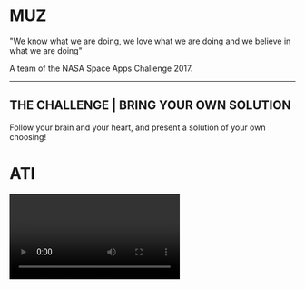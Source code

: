 # MUZ
"We know what we are doing, we love what we are doing and we believe in what we are doing"

A team of the NASA Space Apps Challenge 2017.

---

[//]: # (Image References)
[ATI]: ./img/ATI.png

## THE CHALLENGE | BRING YOUR OWN SOLUTION
Follow your brain and your heart, and present a solution of your own choosing!

# ATI
<video>

### A Floods Early Warning System based on SMS messages

![ATI logo][ATI]

## Mission
This project looks forward to warning about an upcoming flood for the people in vulnerable situations so they react as soon as possible.
We are deeply motivated by the [Sustainable Development Goals (SDGs) 1.5, adopted by the United Nations General Assembly](https://sustainabledevelopment.un.org/post2015/transformingourworld).
We focused on a local city: Comodoro Rivadavia, Chubut, Argentina, because it has been severely damaged recently by a huge flood, and it wasn’t the first time in the past history. The topology of the surroundings and the increasing of rains as a result of the climate change make this city a vulnerable one for the present and future time.

## How it works
It's actually pretty simple. The system uses data from The Weather Company and runs Machine Learning algorithms to make a forecast of the probability of floods in the next 12 hours. In particular, it takes in measurements of the temperature, barometric pressure, wind direction and clouds shape to make predictions based on an Artificial Intelligence model trained with historical data of the region. When the output probability is too high, it broadcasts a warning SMS message to every single cell phone in the local community using the antennas already installed.

## The message
The warning message provides information on shelter locations for people as well as livestock. It also gives critical advice on leaving their belongings at home and moving around the town.